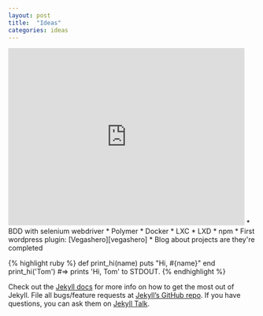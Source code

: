 ```yaml
---
layout: post
title:  "Ideas"
categories: ideas
---
```

<iframe width="480" height="360" src="https://www.youtube.com/embed/lr-Cr999fy0?rel=0" frameborder="0" allowfullscreen></iframe>
* BDD with selenium webdriver
* Polymer
* Docker
* LXC
* LXD
* npm
* First wordpress plugin: [Vegashero][vegashero]
* Blog about projects are they're completed

{% highlight ruby %}
def print_hi(name)
  puts "Hi, #{name}"
end
print_hi('Tom')
#=> prints 'Hi, Tom' to STDOUT.
{% endhighlight %}

Check out the [Jekyll docs][jekyll-docs] for more info on how to get the most out of Jekyll. File all bugs/feature requests at [Jekyll’s GitHub repo][jekyll-gh]. If you have questions, you can ask them on [Jekyll Talk][jekyll-talk].

[vegashero]: http://vegashero.co
[jekyll-docs]: http://jekyllrb.com/docs/home
[jekyll-gh]:   https://github.com/jekyll/jekyll
[jekyll-talk]: https://talk.jekyllrb.com/
